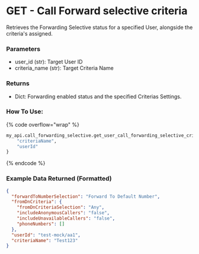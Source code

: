 # GET - Call Forward selective criteria

Retrieves the Forwarding Selective status for a specified User, alongside the criteria's assigned.

### Parameters&#x20;

* user\_id (str): Target User ID
* criteria_name (str): Target Criteria Name


### Returns

* Dict: Forwarding enabled status and the specified Criterias Settings.

### How To Use:

{% code overflow="wrap" %}
```python
my_api.call_forwarding_selective.get_user_call_forwarding_selective_criteria{
    "criteriaName",
    "userId"
}


```
{% endcode %}

### Example Data Returned (Formatted)

```json
{
  "forwardToNumberSelection": "Forward To Default Number",
  "fromDnCriteria": {
    "fromDnCriteriaSelection": "Any",
    "includeAnonymousCallers": "false",
    "includeUnavailableCallers": "false",
    "phoneNumbers": []
  },
  "userId": "test-mock/aa1",
  "criteriaName": "Test123"
}

```